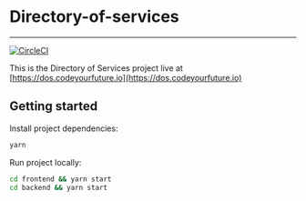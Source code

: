 # Directory-of-services

---

[![CircleCI](https://circleci.com/gh/CodeYourFuture/directory-of-services/tree/master.svg?style=svg)](https://circleci.com/gh/CodeYourFuture/directory-of-services/tree/master)

This is the Directory of Services project live at [https://dos.codeyourfuture.io](https://dos.codeyourfuture.io)

## Getting started

Install project dependencies:

```sh
yarn
```

Run project locally:

```sh
cd frontend && yarn start
cd backend && yarn start
```
